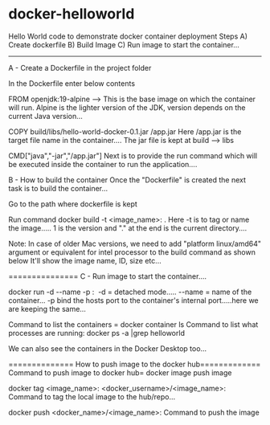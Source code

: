# docker-helloworld
Hello World code to demonstrate docker container deployment
Steps
	A) Create dockerfile 
	B) Build Image
	C) Run image to start the container…

-----
A - Create a Dockerfile in the project folder

In the Dockerfile enter below contents

FROM openjdk:19-alpine
--> This is the base image on which the container will run. Alpine is the lighter version of the JDK, version depends on the current Java version…

COPY build/libs/hello-world-docker-0.1.jar      /app.jar
Here /app.jar is the target file name in the container….
The jar file is kept at build --> libs  


CMD["java","-jar","/app.jar"]
Next is to provide the run command which will be executed inside the container to run the application….


B -  How to build the container
Once the "Dockerfile" is created the next task is to build the container…

Go to the path where dockerfile is kept

Run command 
docker build -t <image_name>:<tag> .
Here -t is to tag or name the image….. 1 is the version and "." at the end is the current directory….


Note: In case of older Mac versions, we need to add "platform linux/amd64" argument or equivalent for intel processor to the build command as shown below
It'll show the image name, ID, size etc…

===============
C - Run image to start the container….

docker run -d --name <container-name> -p <hostport>:<containerport> <image name>
-d = detached mode…..
--name = name of the container…
-p bind the hosts port to the container's internal port…..here we are keeping the same…


Command to list the containers = docker container ls
Command to list what processes are running: docker ps -a |grep helloworld

We can also see the containers in the Docker Desktop too…

============== How to push image to the docker hub=============
Command to push image to docker hub= docker image push image

docker tag <image_name>:<tag> <docker_username>/<image_name>:<Tag>
Command to tag the local image to the hub/repo…

docker push <docker_name>/<image_name>:<Tag>
Command to push the image

